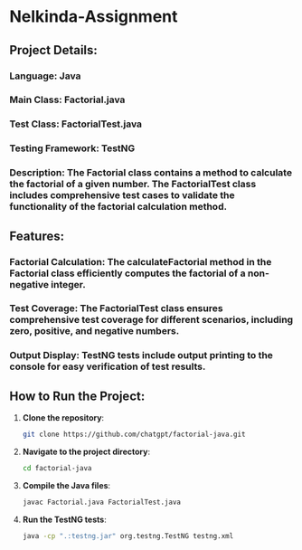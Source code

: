 # Nelkinda-Assignment
## Project Details:
### Language: Java
### Main Class: Factorial.java
### Test Class: FactorialTest.java
### Testing Framework: TestNG
### Description: The Factorial class contains a method to calculate the factorial of a given number. The FactorialTest class includes comprehensive test cases to validate the functionality of the factorial calculation method.
## Features:
### Factorial Calculation: The calculateFactorial method in the Factorial class efficiently computes the factorial of a non-negative integer.
### Test Coverage: The FactorialTest class ensures comprehensive test coverage for different scenarios, including zero, positive, and negative numbers.
### Output Display: TestNG tests include output printing to the console for easy verification of test results.

## How to Run the Project:
1. **Clone the repository**: 
    ```bash
    git clone https://github.com/chatgpt/factorial-java.git
    ```

2. **Navigate to the project directory**:
    ```bash
    cd factorial-java
    ```

3. **Compile the Java files**: 
    ```bash
    javac Factorial.java FactorialTest.java
    ```

4. **Run the TestNG tests**: 
    ```bash
    java -cp ".:testng.jar" org.testng.TestNG testng.xml
    ```
